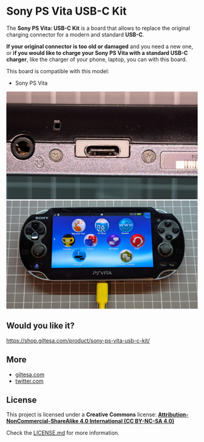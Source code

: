 # Sony PS Vita USB-C Kit

The **Sony PS Vita: USB-C Kit** is a board that allows to replace the original charging connector for a modern and standard **USB-C**.

**If your original connector is too old or damaged** and you need a new one, or **if you would like to charge your Sony PS Vita with a standard USB-C charger**, like the charger of your phone, laptop, you can with this board.

This board is compatible with this model:

*   Sony PS Vita

![Sony-PS-USB-C](https://raw.githubusercontent.com/giltesa/Sony-PS-Vita-USB-C-Kit/master/4.%20Photos/PSV1-USB-C-v1.0_2.jpg)
![Sony-PS-USB-C](https://raw.githubusercontent.com/giltesa/Sony-PS-Vita-USB-C-Kit/master/4.%20Photos/PSV1-USB-C-v1.0_3.jpg)


## Would you like it?

https://shop.giltesa.com/product/sony-ps-vita-usb-c-kit/


## More

- [giltesa.com](https://giltesa.com "giltesa.com")
- [twitter.com](https://twitter.com/giltesa "twitter.com")


## License

This project is licensed under a **Creative Commons** license:
**[Attribution-NonCommercial-ShareAlike 4.0 International (CC BY-NC-SA 4.0) ](https://creativecommons.org/licenses/by-nc-sa/4.0/)**

Check the [LICENSE.md](LICENSE.md) for more information.